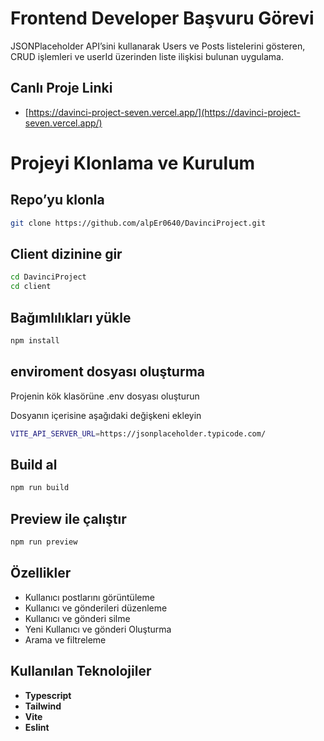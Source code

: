 
# ****Frontend Developer Başvuru Görevi****

JSONPlaceholder API’sini kullanarak Users ve Posts listelerini gösteren, CRUD işlemleri ve userId üzerinden liste ilişkisi bulunan uygulama.

## Canlı Proje Linki

- [https://davinci-project-seven.vercel.app/](https://davinci-project-seven.vercel.app/)

# **Projeyi Klonlama ve Kurulum**

## Repo’yu klonla

```bash 
git clone https://github.com/alpEr0640/DavinciProject.git
```
## Client dizinine gir
```bash
cd DavinciProject
cd client
```
## Bağımlılıkları yükle
```bash 
npm install
```
## enviroment dosyası oluşturma
Projenin kök klasörüne .env dosyası oluşturun

Dosyanın içerisine aşağıdaki değişkeni ekleyin
```bash 
VITE_API_SERVER_URL=https://jsonplaceholder.typicode.com/
```
## Build al
```bash 
npm run build
```
## Preview ile çalıştır
```bash 
npm run preview
```
    
## Özellikler

- Kullanıcı postlarını görüntüleme
- Kullanıcı ve gönderileri düzenleme
- Kullanıcı ve gönderi silme
- Yeni Kullanıcı ve gönderi Oluşturma
- Arama ve filtreleme

  
## Kullanılan Teknolojiler

- **Typescript**
- **Tailwind**
- **Vite**  
- **Eslint** 


  
